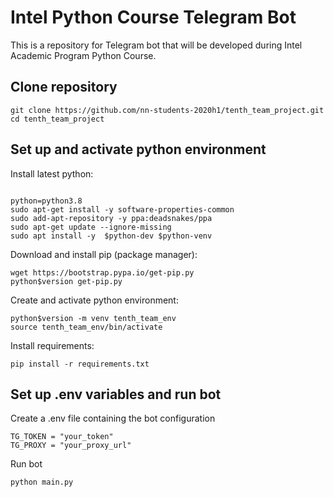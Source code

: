 # Intel Python Course Telegram Bot
This is a repository for Telegram bot that will be developed during Intel Academic Program Python Course.

## Clone repository
```
git clone https://github.com/nn-students-2020h1/tenth_team_project.git
cd tenth_team_project
```

## Set up and activate python environment

Install latest python:
```

python=python3.8
sudo apt-get install -y software-properties-common
sudo add-apt-repository -y ppa:deadsnakes/ppa
sudo apt-get update --ignore-missing
sudo apt install -y  $python-dev $python-venv
```

Download and install pip (package manager):
```
wget https://bootstrap.pypa.io/get-pip.py
python$version get-pip.py
``` 

Create and activate python environment:
```
python$version -m venv tenth_team_env
source tenth_team_env/bin/activate
```

Install requirements:
```
pip install -r requirements.txt
```

## Set up .env variables and run bot

Сreate a .env file containing the bot configuration
```..env
TG_TOKEN = "your_token"
TG_PROXY = "your_proxy_url"
```

Run bot
```
python main.py
```